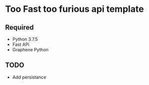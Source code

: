 # Too Fast too furious api template

## Required
- Python 3.7.5
- Fast APi
- Graphene Python

## TODO
- Add persistance
